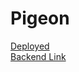 # Pigeon 

[Deployed](https://pigeon.rocks)
<br/>
[Backend Link](https://github.com/sahilsaha7773/pigeon-backend)
